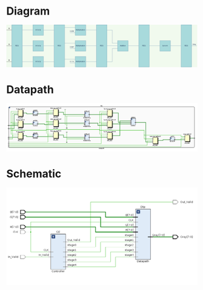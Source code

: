 # Diagram
![image](Diagram.png)
# Datapath
![image](Datapath.png)
# Schematic
![image](Schematic.png)
